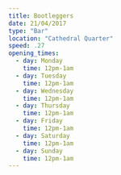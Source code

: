 ```yaml
---
title: Bootleggers
date: 21/04/2017
type: "Bar"
location: "Cathedral Quarter"
speed: .27
opening_times:
  - day: Monday
    time: 12pm-1am
  - day: Tuesday
    time: 12pm-1am
  - day: Wednesday
    time: 12pm-1am
  - day: Thursday
    time: 12pm-1am
  - day: Friday
    time: 12pm-1am
  - day: Saturday
    time: 12pm-1am
  - day: Sunday
    time: 12pm-1am
---
```


